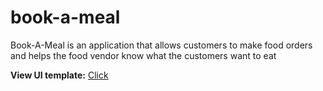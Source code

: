 # book-a-meal
Book-A-Meal is an application that allows customers to make food orders and helps the food vendor know what the customers want to eat

**View UI template:** [Click](https://dikaeinstein.github.io/book-a-meal/UI/index.html)
